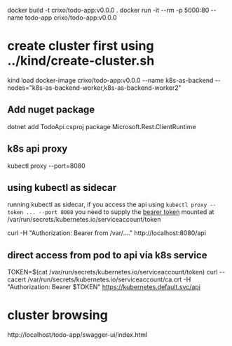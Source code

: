 docker build -t crixo/todo-app:v0.0.0 .
docker run -it --rm -p 5000:80 --name todo-app crixo/todo-app:v0.0.0
# create cluster first using ../kind/create-cluster.sh
kind load docker-image crixo/todo-app:v0.0.0 --name k8s-as-backend --nodes="k8s-as-backend-worker,k8s-as-backend-worker2"

## Add nuget package
dotnet add TodoApi.csproj package Microsoft.Rest.ClientRuntime

## k8s api proxy
kubectl proxy --port=8080

## using kubectl as sidecar
running kubectl as sidecar, if you access the api using ```kubectl proxy --token ... --port 8080``` you need to supply the [bearer token](https://kubernetes.io/docs/tasks/access-application-cluster/access-cluster/#accessing-the-api-from-a-pod) mounted at /var/run/secrets/kubernetes.io/serviceaccount/token

curl -H "Authorization: Bearer from /var/...." http://localhost:8080/api

## direct access from pod to api via k8s service
TOKEN=$(cat /var/run/secrets/kubernetes.io/serviceaccount/token)
curl --cacert /var/run/secrets/kubernetes.io/serviceaccount/ca.crt -H "Authorization: Bearer $TOKEN" https://kubernetes.default.svc/api

# cluster browsing
http://localhost/todo-app/swagger-ui/index.html